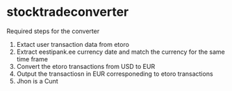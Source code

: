# stocktradeconverter

Required steps for the converter
1. Extact user transaction data from etoro
2. Extract eestipank.ee currency date and match the currency for the same time frame
3. Convert the etoro transactions from USD to EUR 
4. Output the transactiosn in EUR corresponeding to etoro transactions
5. Jhon is a Cunt
